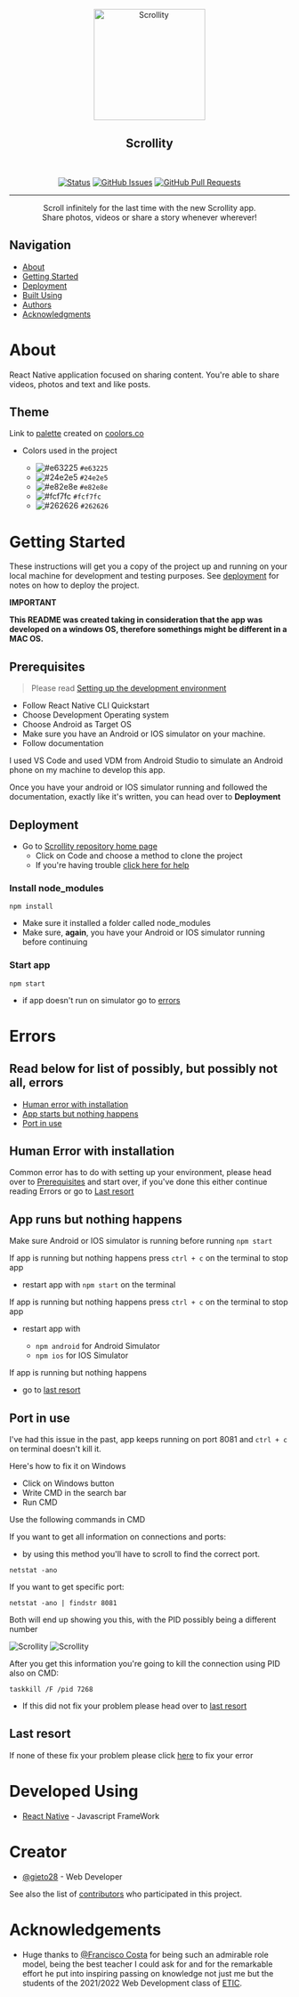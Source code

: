<p align="center">
  <img width=200px height=200px src="https://i.imgur.com/fa3C1VZ.png" alt="Scrollity"></a>
  
</p>
<h2 align="center"><strong>Scrollity</strong></h2>
<br />
<div align="center">

[![Status](https://img.shields.io/badge/status-active-success.svg)]()
[![GitHub Issues](https://img.shields.io/github/issues/gieto28/Scrollity.svg)](https://github.com/gieto28/Scrollity/issues)
[![GitHub Pull Requests](https://img.shields.io/github/issues-pr/gieto28/Scrollity.svg)](https://github.com/gieto28/Scrollity/pulls)

<!-- [![License](https://img.shields.io/badge/license-MIT-blue.svg)](/LICENSE) -->

</div>

---

<p align="center"> Scroll infinitely for the last time with the new Scrollity app. <br> Share photos, videos or share a story whenever wherever!
    <br> 
</p>

## Navigation

- [About](#about)
- [Getting Started](#gettingStarted)
- [Deployment](#deployment)
- [Built Using](#builtUsing)
- [Authors](#authors)
- [Acknowledgments](#acknowledgements)

# About <a id="about" name = "about"></a>

React Native application focused on sharing content. You're able to share videos, photos and text and like posts.

## Theme

Link to [palette](https://coolors.co/palette/e63225-24e2e5-e82e8e-fcf7fc-262626) created on [coolors.co](https://www.coolors.co)

- Colors used in the project

  - ![#e63225](https://via.placeholder.com/15/e63225/000000?text=+) `#e63225`
  - ![#24e2e5](https://via.placeholder.com/15/24e2e5/000000?text=+) `#24e2e5`
  - ![#e82e8e](https://via.placeholder.com/15/e82e8e/000000?text=+) `#e82e8e`
  - ![#fcf7fc](https://via.placeholder.com/15/fcf7fc/000000?text=+) `#fcf7fc`
  - ![#262626](https://via.placeholder.com/15/262626/000000?text=+) `#262626`

# Getting Started <a id = "gettingStarted" name = "gettingStarted"></a>

These instructions will get you a copy of the project up and running on your local machine for development and testing purposes. See [deployment](#deployment) for notes on how to deploy the project.

**IMPORTANT**

**This README was created taking in consideration that the app was developed on a windows OS, therefore somethings might be different in a MAC OS.**

## Prerequisites <a id = "prerequisites" name = "prerequisites"></a>

> Please read [Setting up the development environment](https://reactnative.dev/docs/environment-setup)

- Follow React Native CLI Quickstart
- Choose Development Operating system
- Choose Android as Target OS
- Make sure you have an Android or IOS simulator on your machine.
- Follow documentation

I used VS Code and used VDM from Android Studio to simulate an Android phone on my machine to develop this app.

Once you have your android or IOS simulator running and followed the documentation, exactly like it's written, you can head over to **Deployment**

## Deployment <a id = "deployment" name = "deployment"></a>

- Go to [Scrollity repository home page](https://github.com/Gieto28/scrollity)
  - Click on Code and choose a method to clone the project
  - If you're having trouble [click here for help](https://www.google.com/search?q=how+to+clone+a+github+repository&oq=how+to+clone+a+github+repoir&aqs=chrome.1.69i57j0i13l9.4498j0j7&sourceid=chrome&ie=UTF-8)

### Install node_modules

```
npm install
```

- Make sure it installed a folder called node_modules
- Make sure, **again**, you have your Android or IOS simulator running before continuing

### Start app

```
npm start
```

- if app doesn't run on simulator go to [errors](#errors)

# Errors <a id = "errors" name = "errors"></a>

## Read below for list of possibly, but possibly not all, errors

- [Human error with installation](#humanError)
- [App starts but nothing happens](#appRunsError)
- [Port in use](#portInUse)

## Human Error with installation <a id = "humanError" name = "humanError"></a>

Common error has to do with setting up your environment, please head over to [Prerequisites](#prerequisites) and start over, if you've done this either continue reading Errors or go to [Last resort](#lastResort)

## App runs but nothing happens <a id = "appRunsError" name = "appRunsError"></a>

Make sure Android or IOS simulator is running before running `npm start`

If app is running but nothing happens press `ctrl + c` on the terminal to stop app

- restart app with `npm start` on the terminal

If app is running but nothing happens press `ctrl + c` on the terminal to stop app

- restart app with

  - `npm android` for Android Simulator
  - `npm ios` for IOS Simulator

If app is running but nothing happens

- go to [last resort](#lastResort)

## Port in use <a id = "portInUse" name = "portInUse"></a>

I've had this issue in the past, app keeps running on port 8081 and `ctrl + c` on terminal doesn't kill it.

Here's how to fix it on Windows

- Click on Windows button
- Write CMD in the search bar
- Run CMD

Use the following commands in CMD

If you want to get all information on connections and ports:

- by using this method you'll have to scroll to find the correct port.

```
netstat -ano
```

If you want to get specific port:

```
netstat -ano | findstr 8081
```

Both will end up showing you this, with the PID possibly being a different number

<img src="https://i.imgur.com/YsE6DKu.png" alt="Scrollity"></a>
<img src="https://i.imgur.com/NBK17OV.png" alt="Scrollity"></a>

After you get this information you're going to kill the connection using PID also on CMD:

```
taskkill /F /pid 7268
```

- If this did not fix your problem please head over to [last resort](#lastResort)

## Last resort <a id = "lastResort" name = "lastResort"></a>

If none of these fix your problem please click [here](https://www.google.com) to fix your error

# Developed Using <a id = "builtUsing" name = "builtUsing"></a>

- [React Native](https://https://reactnative.dev/) - Javascript FrameWork

# Creator <a id = "authors" name = "authors"></a>

- [@gieto28](https://github.com/Gieto28) - Web Developer

See also the list of [contributors](https://github.com/gieto28/Scrollity/contributors) who participated in this project.

# Acknowledgements <a id = "acknowledgements" name = "acknowledgements"></a>

- Huge thanks to [@Francisco Costa](https://github.com/jfcpcosta) for being such an admirable role model, being the best teacher I could ask for and for the remarkable effort he put into inspiring passing on knowledge not just me but the students of the 2021/2022 Web Development class of [ETIC](https://www.etic.pt).
